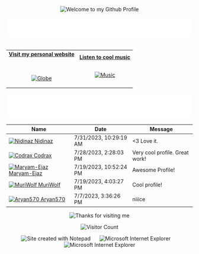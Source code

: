 <!-- "Hero" Header -->
<div align="center">
  <img src="https://github.com/BrunnerLivio/brunnerlivio/blob/master/images/welcome.png?raw=true" style="max-width: 100%;" alt="Welcome to my Github Profile" />
  <br />
  <br />
  <img height="50" alt="My Name is Livio and I like Node.js" src="images/personal_note.svg" />
  <br />
  <br />

</div>

<!-- Social -->
<table width="100%" align="center">
<tr>
<td align="center">
<a href="https://brunnerliv.io">
<strong>Visit my personal website </strong>
<br />
<br />
<br />

<p>

<img alt="Globe" height="80" src="images/globe.gif">
</a>
</p>

</td>


<td align="center">
<a href="https://www.youtube.com/watch?v=3YxaaGgTQYM&ab_channel=EvanescenceVEVO">
<strong>Listen to cool music</strong>
<br />
<br />


<p>
<img height="100" alt="Music" src="images/music.gif"> 
</a>
</p>

</td>
</tr>
</table>

<div align="center">
<a href="https://github.com/BrunnerLivio/brunnerlivio/issues/62#issuecomment-new"><img src="images/guestbook.svg"></a> 
</div>

<!-- Guestbook -->
| Name | Date | Message |
|---|---|---|
| <a href="https://github.com/Nidinaz"><img width="24" src="https://avatars.githubusercontent.com/u/20345552?s=24&u=b86b71ba179b2533c532fb9ff74db86e29425dbe&v=4" alt="Nidinaz" /> Nidinaz</a> |7/31/2023, 10:29:19 AM|<3 Love it.|
| <a href="https://github.com/Codrax"><img width="24" src="https://avatars.githubusercontent.com/u/68193064?s=24&u=c43ecf346a7996f60a1df3d80c771ba8ed040e87&v=4" alt="Codrax" /> Codrax</a> |7/28/2023, 2:28:03 PM|Very cool profile. Great work!|
| <a href="https://github.com/Maryam-Ejaz"><img width="24" src="https://avatars.githubusercontent.com/u/81904965?s=24&u=c89fe09070fdef69bce84eb6d072a7453e7516c8&v=4" alt="Maryam-Ejaz" /> Maryam-Ejaz</a> |7/19/2023, 10:52:24 PM|Awesome Profile!|
| <a href="https://github.com/MuriWolf"><img width="24" src="https://avatars.githubusercontent.com/u/83728277?s=24&u=5e3caa75ed6ce90a286e220425fb7637ff9d9335&v=4" alt="MuriWolf" /> MuriWolf</a> |7/19/2023, 4:03:27 PM|Cool profile!|
| <a href="https://github.com/Aryan570"><img width="24" src="https://avatars.githubusercontent.com/u/91080682?s=24&u=4135539c9b1740031bff2ddebd4d27e4e51144ab&v=4" alt="Aryan570" /> Aryan570</a> |7/7/2023, 3:36:26 PM|niiice|
<!-- /Guestbook -->

<!-- Footer -->

<div align="center">

<img height="120" alt="Thanks for visiting me" width="100%" src="https://raw.githubusercontent.com/BrunnerLivio/brunnerlivio/master/images/marquee.svg" />
<br />

![Visitor Count](https://profile-counter.glitch.me/brunnerlivio/count.svg)


<img src="https://raw.githubusercontent.com/BrunnerLivio/brunnerlivio/master/images/notepad.gif" alt="Site created with Notepad" height="30" />
<!-- "margin-right: whatever;" -->
<span>&nbsp;&nbsp;&nbsp;&nbsp;</span>  
<img src="https://raw.githubusercontent.com/BrunnerLivio/brunnerlivio/master/images/ie_logo.gif" alt="Microsoft Internet Explorer" />
<span>&nbsp;&nbsp;&nbsp;&nbsp;</span>  
<img src="https://raw.githubusercontent.com/BrunnerLivio/brunnerlivio/master/images/noframes.gif" alt="Microsoft Internet Explorer" />

</div>
